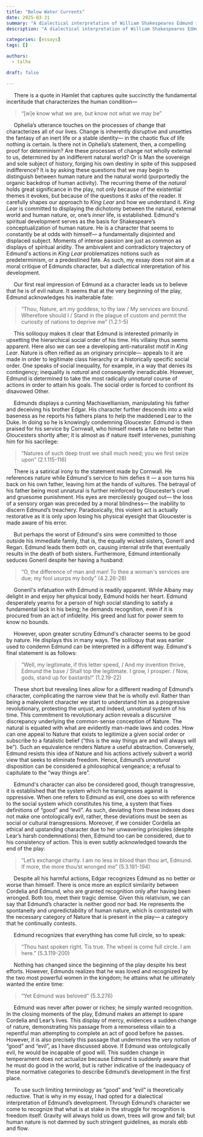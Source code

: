 ```yaml
--- 
title: "Below Water Currents"
date: 2025-03-31
summary: "A dialectical interpretation of William Shakespeares Edmund in King Lear"
description: "A dialectical interpretation of William Shakespeares Edmund in King Lear"

categories: [essays]
tags: []

authors:
  - talha

draft: false

---
```


&nbsp;&nbsp;&nbsp;&nbsp; There is a quote in Hamlet that captures quite succinctly the fundamental incertitude that characterizes the human condition—

> “\[w\]e know what we are, but know not what we may be”

&nbsp;&nbsp;&nbsp;&nbsp; Ophelia’s utterance touches on the processes of change that characterizes all of our lives. Change is inherently disruptive and unsettles the fantasy of an inert life or a stable identity— in the chaotic flux of life nothing is certain. Is there not in Ophelia’s statement, then, a compelling proof for determinism? Are these processes of change not wholly external to us, determined by an indifferent natural world? Or is Man the sovereign and sole subject of history, forging his own destiny in spite of this supposed indifference?  It is by asking these questions that we may begin to distinguish  between human nature and the natural world (purportedly the organic backdrop of human activity). The recurring theme of the *natural* holds great significance in the play, not only because of the existential themes it evokes, but because of the questions it asks of the reader. It carefully shapes our approach to *King Lear* and how we understand it. *King Lear* is committed to displaying the dichotomy between the natural, external world and human nature, or, one’s *inner* life, is established.  Edmund's spiritual development serves as the basis for Shakespeare’s conceptualization of human nature. He is a character that seems to constantly be at odds with himself— a fundamentally disjointed and displaced subject. Moments of intense passion are just as common as displays of spiritual aridity.  The ambivalent and contradictory trajectory of Edmund's actions in *King Lear* problematizes notions such as predeterminism, or a predestined fate. As such, my essay does not aim at a moral critique of Edmunds character, but a dialectical interpretation of his development.

&nbsp;&nbsp;&nbsp;&nbsp; Our first real impression of Edmund as a character leads us to believe that he is of evil nature. It seems that at the very beginning of the play, Edmund acknowledges his inalterable fate:

> “Thou, Nature, art my goddess; to thy law / My services are bound. Wherefore should I / Stand in the plague of custom and permit the curiosity of nations to deprive me” (1.2.1-5)

&nbsp;&nbsp;&nbsp;&nbsp; This soliloquy makes it clear that Edmund is interested primarily in upsetting the hierarchical social order of his time. His villainy thus seems apparent. Here also we can see a developing anti-naturalist motif in *King Lear*. Nature is often reified as an originary principle— appeals to it are made in order to legitimate class hierarchy or a historically specific social order. One speaks of social inequality, for example, in a way that denies its contingency; inequality is *natural* and consequently ineradicable. However, Edmund is determined to take the most radically *unnatural* course of actions in order to attain his goals. The social order is forced to confront its disavowed Other.

&nbsp;&nbsp;&nbsp;&nbsp; Edmunds displays a cunning Machiavellianism, manipulating his father and deceiving his brother Edgar.  His character further descends into a wild baseness as he reports his fathers plans to help the maddened Lear to the Duke. In doing so he is knowingly condemning Gloucester. Edmund is then praised for his service by Cornwall, who himself meets a fate no better than Gloucesters shortly after; it is almost as if nature itself intervenes, punishing him for his sacrilege:

> “Natures of such deep trust we shall much need; you we first seize upon” (2.1.115-116)

&nbsp;&nbsp;&nbsp;&nbsp; There is a satirical irony to the statement made by Cornwall. He references nature while Edmund's service to him defies it — a son turns his back on his own father, leaving him at the hands of vultures. The betrayal of his father being most unnatural is further reinforced by Gloucester’s cruel and gruesome punishment. His eyes are mercilessly gouged out— the loss of a sensory organ was preceded by a moral blindness— the inability to discern Edmund’s treachery. Paradoxically, this violent act is actually restorative as it is only upon losing his physical eyesight that Gloucester is made aware of his error.

&nbsp;&nbsp;&nbsp;&nbsp; But perhaps the worst of Edmund's sins were committed to those outside his immediate family, that is, the equally wicked sisters, Goneril and Regan. Edmund leads them both on, causing internal strife that eventually results in the death of both sisters. Furthermore, Edmund intentionally seduces Goneril despite her having a husband:

> “O, the difference of man and man! To thee a woman's services are due; my fool usurps my body” (4.2.26-28)

&nbsp;&nbsp;&nbsp;&nbsp; Goneril's infatuation with Edmund is readily apparent. While Albany may delight in and enjoy her physical body, Edmund holds her heart. Edmund desperately yearns for a person of high social standing to satisfy a fundamental lack in his being; he demands recognition, even if it is procured from an act of infidelity. His greed and lust for power seem to know no bounds.

&nbsp;&nbsp;&nbsp;&nbsp; However, upon greater scrutiny Edmund's character seems to be good by nature. He displays this in many ways. The soliloquy that was earlier used to condemn Edmund can be interpreted in a different way. Edmund's final statement is as follows:

> “Well, my legitimate, if this letter speed, / And my invention thrive, Edmund the base / Shall top the legitimate. I grow, I prosper. / Now, gods, stand up for bastards!” (1.2.19-22)

&nbsp;&nbsp;&nbsp;&nbsp; These short but revealing lines allow for a different reading of Edmund’s character, complicating the narrow view that he is wholly evil. Rather than being a malevolent character we start to understand him as a progressive revolutionary, protesting the unjust, and indeed, *unnatural* system of his time. This commitment to revolutionary action reveals a discursive discrepancy underlying the common-sense conception of Nature. The natural is equated with what are evidently man-made laws and codes. How can one appeal to Nature that exists to legitimize a given social order or subscribe to a fatalistic belief (“this is the way things are and will always will be”). Such an equivalence renders Nature a useful abstraction. Conversely, Edmund resists this idea of Nature and his actions actively subvert a world view that seeks to eliminate freedom. Hence, Edmund’s *unnatural* disposition can be considered a philosophical vengeance; a refusal to capitulate to the “way things are”.

&nbsp;&nbsp;&nbsp;&nbsp; Edmund's character can also be considered good, though transgressive, it is established that the system which he transgresses against is oppressive. When one refers to Edmund as evil, one does so with reference to the social system which constitutes his time, a system that fixes definitions of “good” and “evil”. As such, deviating from these indexes does not make one ontologically evil, rather, these deviations must be seen as social or cultural transgressions. Moreover, if we consider Cordelia an ethical and upstanding character due to her unwavering principles (despite Lear’s harsh condemnations) then, Edmund too can be considered, due to his consistency of action. This is even subtly acknowledged towards the end of the play:

> “Let’s exchange charity. I am no less in blood than thou art, Edmund. If more, the more thou’st wronged me” (5.3.191-194)

&nbsp;&nbsp;&nbsp;&nbsp; Despite all his harmful actions, Edgar recognizes Edmund as no better or worse than himself. There is once more an explicit similarity between Cordelia and Edmund, who are granted recognition only after having been wronged. Both too, meet their tragic demise. Given this relativism, we can say that Edmund’s character is neither good nor bad. He represents the spontaneity and unpredictability of human nature, which is contrasted with the necessary category of Nature that is present in the play— a category that he continually contests.

&nbsp;&nbsp;&nbsp;&nbsp; Edmund recognizes that everything has come full circle, so to speak:

> “Thou hast spoken right. Tis true. The wheel is come full circle. I am here.” (5.3.119-200)

&nbsp;&nbsp;&nbsp;&nbsp; Nothing has changed since the beginning of the play despite his best efforts. However, Edmunds realizes that he was loved and recognized by the two most powerful women in the kingdom; he attains what he ultimately wanted the entire time:

> “Yet Edmund was beloved” (5.3.276)

&nbsp;&nbsp;&nbsp;&nbsp; Edmund was never after power or riches; he simply wanted recognition. In the closing moments of the play, Edmund makes an attempt to spare Cordelia and Lear’s lives. This display of mercy, evidences a sudden change of nature, demonstrating his passage from a remorseless villain to a repentful man attempting to complete an act of good before he passes. However, it is also precisely this passage that undermines the very notion of “good” and “evil”,  as I have discussed above. If Edmund was ontologically evil, he would be incapable of good will. This sudden change in temperament does not actualize because Edmund is suddenly aware that he must do good in the world, but is rather indicative of the inadequacy of these normative categories to describe Edmund’s development in the first place.

&nbsp;&nbsp;&nbsp;&nbsp; To use such limiting terminology as “good” and “evil” is theoretically reductive. That is why in my essay, I had opted for a dialectical interpretation of Edmund’s development. Through Edmund’s character we come to recognize that what is at stake in the struggle for recognition is freedom itself. Gravity will always hold us down, trees will grow and fall; but human nature is not damned by such stringent guidelines, as morals ebb and flow.
